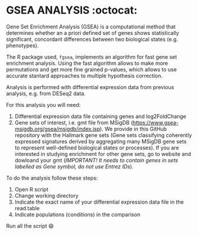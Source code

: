 # GSEA ANALYSIS :octocat:
Gene Set Enrichment Analysis (GSEA) is a computational method that determines whether an a priori defined set of genes shows statistically significant, concordant differences between two biological states (e.g. phenotypes).

The R package used, `fgsea`, implements an algorithm for fast gene set enrichment analysis. Using the fast algorithm allows to make more permutations and get more fine grained p-values, which allows to use accurate stantard approaches to multiple hypothesis correction.

Analysis is performed with differential expression data from previous analysis, e.g. from DESeq2 data.

For this analysis you will need:
  1. Differential expression data file containing genes and log2FoldChange
  2. Gene sets of interest, i.e. gmt file from MSigDB (https://www.gsea-msigdb.org/gsea/msigdb/index.jsp). We provide in this GitHub repository with the Hallmark gene sets (Gene sets classifying coherently expressed signatures derived by aggregating many MSigDB gene sets to represent well-defined biological states or processes). If you are interested in studying enrichment for other gene sets, go to website and dowloand your gmt (*IMPORTANT! It needs to contain genes in sets labelled as Gene symbol, do not use Entrez IDs*).
   
To do the analysis follow these steps:
  1. Open R script
  2. Change working directory
  3. Indicate the exact name of your differential expression data file in the read.table
  4. Indicate populations (conditions) in the comparison
  
Run all the script :smile:
